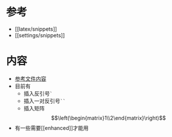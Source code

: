 # 参考
- [[latex/snippets]]
- [[settings/snippets]]

# 内容
- [参考文件内容](snippets.json)
- 目前有
  - 插入反引号<code>&#96;</code>
  - 插入一对反引号<code>&#96;&#96;</code>
  - 插入矩阵 $$\left(\begin{matrix}1\\2\end{matrix}\right)$$
- 有一些需要[[enhanced]]才能用